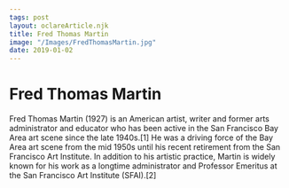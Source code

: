 ```yaml
---
tags: post
layout: oclareArticle.njk
title: Fred Thomas Martin
image: "/Images/FredThomasMartin.jpg"
date: 2019-01-02
---
```


# Fred Thomas Martin

Fred Thomas Martin (1927) is an American artist, writer and former arts administrator and educator who has been active in the San Francisco Bay Area art scene since the late 1940s.[1] He was a driving force of the Bay Area art scene from the mid 1950s until his recent retirement from the San Francisco Art Institute. In addition to his artistic practice, Martin is widely known for his work as a longtime administrator and Professor Emeritus at the San Francisco Art Institute (SFAI).[2] 